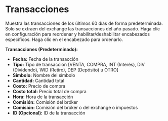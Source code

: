 # **Transacciones**

Muestra las transacciones de los últimos 60 días de forma predeterminada. Solo se extraen del exchange las transacciones del año pasado.
Haga clic en configuración para reordenar y habilitar/deshabilitar encabezados específicos.
Haga clic en el encabezado para ordenarlo.

**Transacciones (Predeterminado):**
- **Fecha:** Fecha de la transacción
- **Tipo:** Tipo de transacción [VENTA, COMPRA, INT (Interés), DIV (Dividendo), WID (Retiro), DEP (Depósito) u OTRO]
- **Símbolo:** Nombre del símbolo
- **Cantidad:** Cantidad total
- **Costo:** Precio de compra
- **Costo total:** Precio total de compra
- **Hora:** Hora de la transacción
- **Comisión:** Comisión del bróker
- **Comisión:** Comisión del bróker o del exchange o impuestos
- **ID (Opcional):** ID de la transacción
